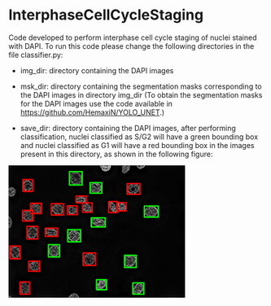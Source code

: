 # InterphaseCellCycleStaging


Code developed to perform interphase cell cycle staging of nuclei stained with DAPI. To run this code please change the following directories in the file classifier.py:


* img_dir: directory containing the DAPI images


* msk_dir: directory containing the segmentation masks corresponding to the DAPI images in directory img_dir (To obtain the segmentation masks for the DAPI images use the code available in https://github.com/HemaxiN/YOLO_UNET.)


* save_dir: directory containing the DAPI images, after performing classification, nuclei classified as S/G2 will have a green bounding box and nuclei classified as G1 will have a red bounding box in the images present in this directory, as shown in the following figure:




<p float="left">
<img width="347" height="260" src="img/MAX_24_7IF_Z60_decon1Imag_ALT.tif"/>
</p>
